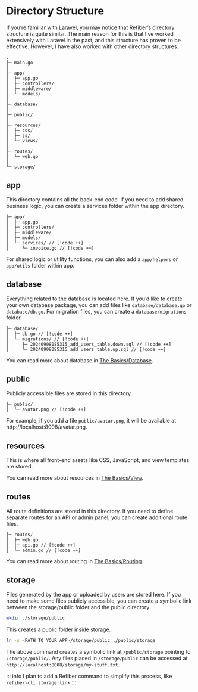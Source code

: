 # Directory Structure

If you’re familiar with [Laravel](https://laravel.com), you may notice that Refiber’s directory structure is quite similar. The main reason for this is that I’ve worked extensively with Laravel in the past, and this structure has proven to be effective. However, I have also worked with other directory structures.

```
.
├─ main.go
│
├─ app/
│  ├─ app.go
│  ├─ controllers/
│  ├─ middleware/
│  └─ models/
│
├─ database/
│
├─ public/
│
├─ resources/
│  ├─ css/
│  ├─ js/
│  └─ views/
│
├─ routes/
│  └─ web.go
│
└─ storage/
```

## app

This directory contains all the back-end code. If you need to add shared business logic, you can create a services folder within the app directory.

```
├─ app/
│  ├─ app.go
│  ├─ controllers/
│  ├─ middleware/
│  ├─ models/
│  └─ services/ // [!code ++]
│     └─ invoice.go // [!code ++]
```

For shared logic or utility functions, you can also add a `app/helpers` or `app/utils` folder within app.

## database

Everything related to the database is located here.
If you’d like to create your own database package, you can add files like `database/database.go` or `database/db.go`.
For migration files, you can create a `database/migrations` folder.

```
├─ database/
│  ├─ db.go // [!code ++]
│  └─ migrations/ // [!code ++]
│     ├─ 20240908085315_add_users_table.down.sql // [!code ++]
│     └─ 20240908085315_add_users_table.up.sql // [!code ++]
```

You can read more about database in [The Basics/Database](/v0.2/basics/database).

## public

Publicly accessible files are stored in this directory.

```
├─ public/
│  └─ avatar.png // [!code ++]
```

For example, if you add a file `public/avatar.png`, it will be available at http://localhost:8008/avatar.png.

## resources

This is where all front-end assets like CSS, JavaScript, and view templates are stored.

You can read more about resources in [The Basics/View](/v0.2/basics/view).

## routes

All route definitions are stored in this directory. If you need to define separate routes for an API or admin panel, you can create additional route files.

```
├─ routes/
│  ├─ web.go
│  ├─ api.go // [!code ++]
│  └─ admin.go // [!code ++]
```

You can read more about routing in [The Basics/Routing](/v0.2/basics/routing).

## storage

Files generated by the app or uploaded by users are stored here. If you need to make some files publicly accessible, you can create a symbolic link between the storage/public folder and the public directory.

```sh
mkdir ./storage/public
```

This creates a public folder inside storage.

```sh
ln -s <PATH_TO_YOUR_APP>/storage/public ./public/storage
```

The above command creates a symbolic link at `/public/storage` pointing to `/storage/public/`. Any files placed in `/storage/public` can be accessed at `http://localhost:8008/storage/my-stuff.txt`.

::: info
I plan to add a Refiber command to simplify this process, like `refiber-cli storage:link`
:::
